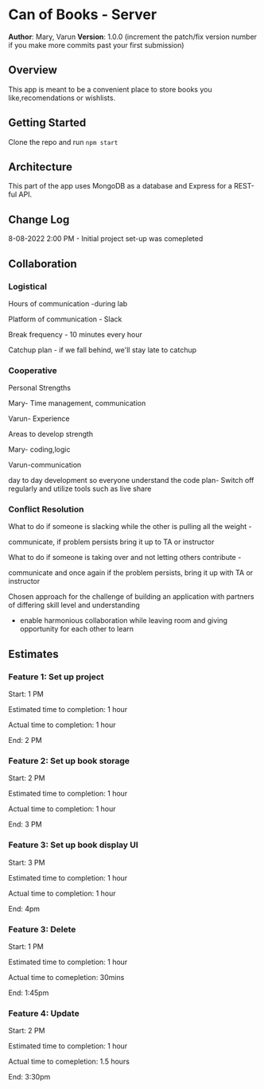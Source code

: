 # Can of Books - Server

**Author**: Mary, Varun
**Version**: 1.0.0 (increment the patch/fix version number if you make more commits past your first submission)

## Overview

This app is meant to be a convenient place to store books you like,recomendations or wishlists.

## Getting Started

Clone the repo and run `npm start`

## Architecture

This part of the app uses MongoDB as a database and Express for a REST-ful API.

## Change Log

8-08-2022 2:00 PM - Initial project set-up was comepleted
## Collaboration

### Logistical

Hours of communication -during lab

Platform of communication - Slack

Break frequency - 10 minutes every hour

Catchup plan - if we fall behind, we'll stay late to catchup

### Cooperative

Personal Strengths

Mary- Time management, communication

Varun- Experience

Areas to develop strength

Mary- coding,logic

Varun-communication

day to day development so everyone understand the code plan- Switch off regularly and utilize tools such as live share

### Conflict Resolution

What to do if someone is slacking while the other is pulling all the weight - 

communicate, if problem persists bring it up to TA or instructor

What to do if someone is taking  over and not letting others contribute - 

communicate and once again if the problem persists, bring it up with TA or instructor
 
Chosen approach for the challenge of building an application with partners of differing skill level and understanding

 - enable harmonious collaboration while leaving room and giving opportunity for 
 each other to learn



## Estimates

### Feature 1: Set up project

Start: 1 PM

Estimated time to completion: 1 hour

Actual time to completion: 1 hour

End: 2 PM

### Feature 2: Set up book storage

Start: 2 PM

Estimated time to completion: 1 hour

Actual time to completion: 1 hour

End: 3 PM

### Feature 3: Set up book display UI

Start: 3 PM

Estimated time to completion: 1 hour

Actual time to completion: 1 hour

End: 4pm

### Feature 3: Delete

Start: 1 PM

Estimated time to completion: 1 hour

Actual time to comepletion: 30mins

End: 1:45pm

### Feature 4: Update

Start: 2 PM

Estimated time to completion: 1 hour

Actual time to comepletion: 1.5 hours

End: 3:30pm
